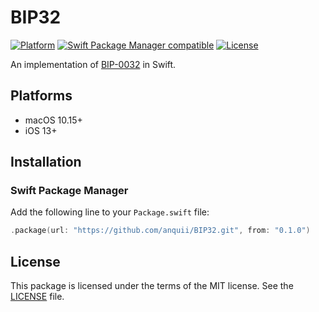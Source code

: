 # BIP32

[![Platform](https://img.shields.io/badge/Platforms-macOS%20%7C%20iOS-blue)](#platforms)
[![Swift Package Manager compatible](https://img.shields.io/badge/SPM-compatible-orange)](#swift-package-manager)
[![License](https://img.shields.io/badge/license-MIT-green.svg)](https://github.com/anquii/BIP32/blob/main/LICENSE)

An implementation of [BIP-0032](https://github.com/bitcoin/bips/blob/master/bip-0032.mediawiki) in Swift.

## Platforms
- macOS 10.15+
- iOS 13+

## Installation

### Swift Package Manager

Add the following line to your `Package.swift` file:
```swift
.package(url: "https://github.com/anquii/BIP32.git", from: "0.1.0")
```

## License

This package is licensed under the terms of the MIT license. See the [LICENSE](LICENSE) file.
